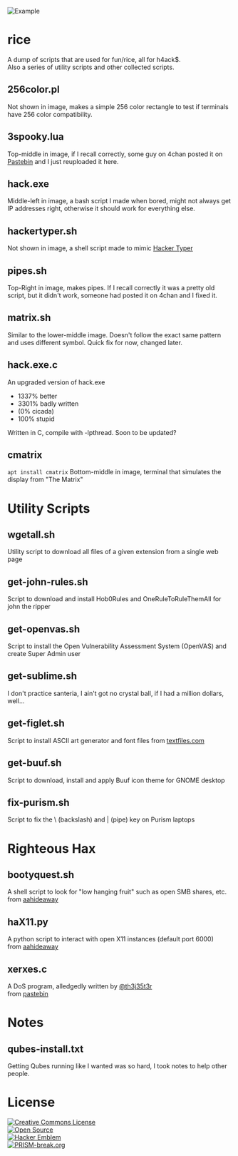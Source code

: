 ![Example](http://i.imgur.com/pQT0l.gif)

rice
=====
A dump of scripts that are used for fun/rice, all for h4ack$.\
Also a series of utility scripts and other collected scripts.

## 256color.pl
Not shown in image, makes a simple 256 color rectangle to test if terminals have 256 color compatibility.

## 3spooky.lua
Top-middle in image, if I recall correctly, some guy on 4chan posted it on [Pastebin](http://pastebin.com/brwgHnCq) and I just reuploaded it here.

## hack.exe
Middle-left in image, a bash script I made when bored, might not always get IP addresses right, otherwise it should work for everything else.

## hackertyper.sh
Not shown in image, a shell script made to mimic [Hacker Typer](http://hackertyper.com)

## pipes.sh
Top-Right in image, makes pipes. If I recall correctly it was a pretty old script, but it didn't work, someone had posted it on 4chan and I fixed it.

## matrix.sh
Similar to the lower-middle image. Doesn't follow the exact same pattern and uses different symbol. Quick fix for now, changed later.

## hack.exe.c
An upgraded version of hack.exe
- 1337% better
- 3301% badly written
- (0% cicada)
- 100% stupid

Written in C, compile with -lpthread.
Soon to be updated?

## cmatrix
```apt install cmatrix```
Bottom-middle in image, terminal that simulates the display from "The Matrix"

Utility Scripts
================

## wgetall.sh
Utility script to download all files of a given extension from a single web page

## get-john-rules.sh
Script to download and install Hob0Rules and OneRuleToRuleThemAll for john the ripper

## get-openvas.sh
Script to install the Open Vulnerability Assessment System (OpenVAS) and create Super Admin user

## get-sublime.sh
I don't practice santeria, I ain't got no crystal ball, if I had a million dollars, well...

## get-figlet.sh
Script to install ASCII art generator and font files from [textfiles.com](http://textfiles.com)
	
## get-buuf.sh
Script to download, install and apply Buuf icon theme for GNOME desktop

## fix-purism.sh
Script to fix the \ (backslash) and | (pipe) key on Purism laptops

Righteous Hax
==============

## bootyquest.sh
A shell script to look for "low hanging fruit" such as open SMB shares, etc.\
from [aahideaway](https://aahideaway.blogspot.com/2017/07/introducing-booty-quest.html)

## haX11.py
A python script to interact with open X11 instances (default port 6000)\
from [aahideaway](https://aahideaway.blogspot.com/2017/09/hax11-released-bsides-stl.html)

## xerxes.c
A DoS program, alledgedly written by [@th3j35t3r](https://twitter.com/th3j35t3r)\
from [pastebin](https://pastebin.com/EZ6PCF0Z)

Notes
======

## qubes-install.txt
Getting Qubes running like I wanted was so hard, I took notes to help other people.

License
========
[![Creative Commons License](http://i.creativecommons.org/l/by/4.0/80x15.png)](http://creativecommons.org/licenses/by/4.0/)\
[![Open Source](http://www.ipol.im/static/badges/open-source.png)](http://www.gnu.org/licenses/gpl.html)\
[![Hacker Emblem](http://catb.org/hacker-emblem/hacker.png)](http://www.catb.org/hacker-emblem/)\
[![PRISM-break.org](https://f.cloud.github.com/assets/490579/1184157/1a8794f0-2240-11e3-9809-3db8577d9594.png)](http://prism-break.org)

